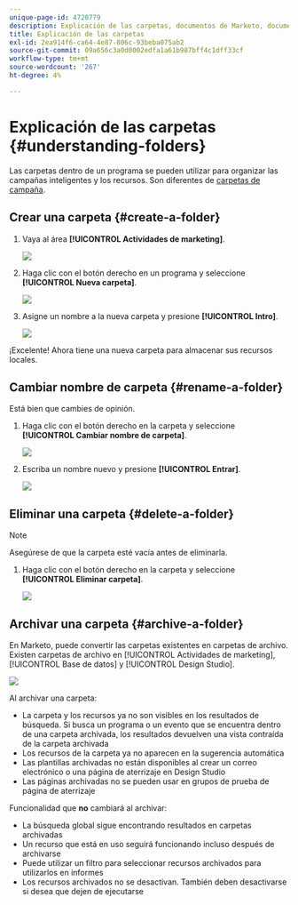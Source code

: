 ```yaml
---
unique-page-id: 4720779
description: Explicación de las carpetas, documentos de Marketo, documentación del producto
title: Explicación de las carpetas
exl-id: 2ea914f6-ca64-4e87-806c-93beba075ab2
source-git-commit: 09a656c3a0d0002edfa1a61b987bff4c1dff33cf
workflow-type: tm+mt
source-wordcount: '267'
ht-degree: 4%

---
```


# Explicación de las carpetas {#understanding-folders}

Las carpetas dentro de un programa se pueden utilizar para organizar las campañas inteligentes y los recursos. Son diferentes de [carpetas de campaña](/help/marketo/product-docs/core-marketo-concepts/miscellaneous/create-new-campaign-folder.md).

## Crear una carpeta {#create-a-folder}

1. Vaya al área **[!UICONTROL Actividades de marketing]**.

   ![](assets/ma.png)

1. Haga clic con el botón derecho en un programa y seleccione **[!UICONTROL Nueva carpeta]**.

   ![](assets/image2015-4-20-18-3a45-3a14.png)

1. Asigne un nombre a la nueva carpeta y presione **[!UICONTROL Intro]**.

   ![](assets/image2015-4-20-18-3a46-3a57.png)

¡Excelente! Ahora tiene una nueva carpeta para almacenar sus recursos locales.

## Cambiar nombre de carpeta {#rename-a-folder}

Está bien que cambies de opinión.

1. Haga clic con el botón derecho en la carpeta y seleccione **[!UICONTROL Cambiar nombre de carpeta]**.

   ![](assets/image2015-4-20-18-3a49-3a10.png)

1. Escriba un nombre nuevo y presione **[!UICONTROL Entrar]**.

   ![](assets/image2015-4-20-18-3a52-3a30.png)

## Eliminar una carpeta {#delete-a-folder}

>[!NOTE]
>
>Asegúrese de que la carpeta esté vacía antes de eliminarla.

1. Haga clic con el botón derecho en la carpeta y seleccione **[!UICONTROL Eliminar carpeta]**.

   ![](assets/image2015-4-20-18-3a55-3a51.png)

## Archivar una carpeta {#archive-a-folder}

En Marketo, puede convertir las carpetas existentes en carpetas de archivo. Existen carpetas de archivo en [!UICONTROL Actividades de marketing], [!UICONTROL Base de datos] y [!UICONTROL Design Studio].

![](assets/image2015-4-20-19-3a3-3a46.png)

Al archivar una carpeta:

* La carpeta y los recursos ya no son visibles en los resultados de búsqueda. Si busca un programa o un evento que se encuentra dentro de una carpeta archivada, los resultados devuelven una vista contraída de la carpeta archivada
* Los recursos de la carpeta ya no aparecen en la sugerencia automática
* Las plantillas archivadas no están disponibles al crear un correo electrónico o una página de aterrizaje en Design Studio
* Las páginas archivadas no se pueden usar en grupos de prueba de página de aterrizaje

Funcionalidad que **no** cambiará al archivar:

* La búsqueda global sigue encontrando resultados en carpetas archivadas
* Un recurso que está en uso seguirá funcionando incluso después de archivarse
* Puede utilizar un filtro para seleccionar recursos archivados para utilizarlos en informes
* Los recursos archivados no se desactivan. También deben desactivarse si desea que dejen de ejecutarse
